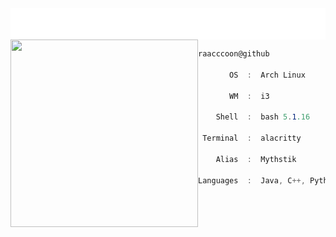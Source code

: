 <img align="center" src="header.svg" width="800" height="50">

<img align="left" src="animation.svg" width="300" height="300">

```csharp                                    
raacccoon@github
         
       OS  :  Arch Linux
       
       WM  :  i3
       
    Shell  :  bash 5.1.16
    
 Terminal  :  alacritty
 
    Alias  :  Mythstik
    
Languages  :  Java, C++, Python, HTML, CSS, JavaScript, PHP, SQL    

```


